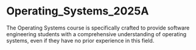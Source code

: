 # Operating_Systems_2025A
The Operating Systems course is specifically crafted to provide software engineering students with a comprehensive understanding of operating systems, even if they have no prior experience in this field.